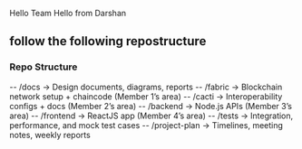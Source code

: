 Hello Team
Hello from Darshan
 ## follow the following  repostructure 
 ### Repo Structure 
-- /docs         → Design documents, diagrams, reports
-- /fabric       → Blockchain network setup + chaincode (Member 1’s area)
-- /cacti        → Interoperability configs + docs (Member 2’s area)
-- /backend      → Node.js APIs (Member 3’s area)
-- /frontend     → ReactJS app (Member 4’s area)
-- /tests        → Integration, performance, and mock test cases
-- /project-plan → Timelines, meeting notes, weekly reports
